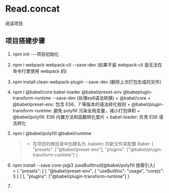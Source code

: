 # Read.concat
阅读项目

## 项目搭建步骤
  1. npm init ---项目初始化
  2. npm i webpack webpack-cli --save-dev  (如果不装 webpack-cli 是无法在命令行里使用 webpack 的)
  3. npm install clean-webpack-plugin --save-dev (删除上次打包生成的文件)
  4. npm i @babel/core babel-loader @babel/preset-env @babeplugin-transform-runtime --save-dev (处理es6语法转换)
    + @babel/core
    + @babel/preset-env: 包含 ES6、7 等版本的语法转化规则
    + @babel/plugin-transform-runtime: 避免 polyfill 污染全局变量，减小打包体积
    + @babel/polyfill: ES6 内置方法和函数转化垫片
    + babel-loader: 负责 ES6 语法转化

  5. npm i @babel/polyfill @babel/runtime
     > + 在项目的根目录中创建名为 .babelrc 的新文件来配置 Babel:
        > {
            "presets": ["@babel/preset-env"],
            "plugins": ["@babel/plugin-transform-runtime"]
          } 
  6. npm install --save core-js@3 (useBuiltIns对@babel/polyfill 按需引入)    
    > {
        "presets": [
        [
            "@babel/preset-env",
            {
            "useBuiltIns": "usage",
            "corejs": 3
            }
        ]
        ],
        "plugins": ["@babel/plugin-transform-runtime"]
        }

  7.     

